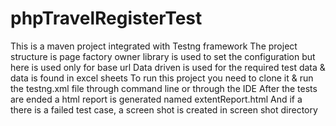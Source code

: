 # phpTravelRegisterTest
This is a maven project integrated with Testng framework
The project structure is page factory
owner library is used to set the configuration but here is used only for base url
Data driven is used for the required test data & data is found in excel sheets
To run this project you need to clone it & run the testng.xml file through command line or through the IDE
After the tests are ended a html report is generated named extentReport.html
And if a there is a failed test case, a screen shot is created in screen shot directory

